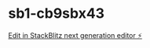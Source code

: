 # sb1-cb9sbx43

[Edit in StackBlitz next generation editor ⚡️](https://stackblitz.com/~/github.com/KingWndr15/sb1-cb9sbx43)